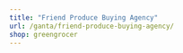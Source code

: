 ```yaml
---
title: "Friend Produce Buying Agency"
url: /ganta/friend-produce-buying-agency/
shop: greengrocer
---
```


